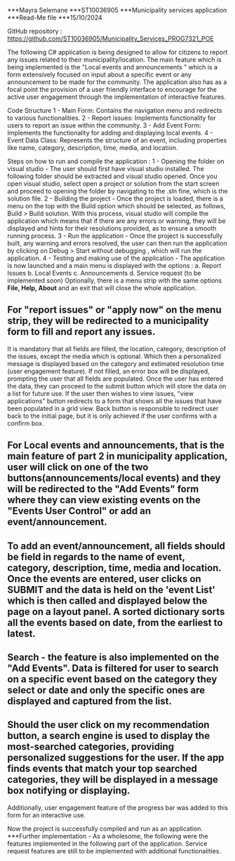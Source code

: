 ***Mayra Selemane
***ST10036905
***Municipality services application
***Read-Me file
***15/10/2024

GitHub repository : https://github.com/ST10036905/Municipality_Services_PROG7321_POE

The following C# application is being designed to allow for citizens to report any issues related to their municipality/location. The main feature which is being implemented is the "Local events and announcements " which is a form extensively focused on input about a specific event or any announcement to be made for the community. The application also has as a focal point the provision of a user friendly interface to encourage for the active user engagement through the implementation of interactive features.

Code Structure
1 - Main Form: Contains the navigation menu and redirects to various functionalities.
2 - Report issues: Implements functionality for users to report an issue within the community.
3 - Add Event Form: Implements the functionality for adding and displaying local events.
4 - Event Data Class: Represents the structure of an event, including properties like name, category, description, time, media, and location.

Steps on how to run and compile the application :
1 - Opening the folder on visual studio - The user should first have visual studio installed. The following folder should be extracted and visual studio opened. Once you open visual studio, select open a project or solution from the start screen and proceed to opening the folder by navigating to the .sln fine, which is the solution file. 
2 - Building the project - Once the project is loaded, there is a menu on the top with the Build option which should be selected, as follows, Build > Build solution. With this process, visual studio will compile the application which means that if there are any errors or warning, they will be displayed and hints for their resolutions provided, as to ensure a smooth running process.
3 - Run the application - Once the project is successfully built, any warning and errors resolved, the user can then run the application by clicking on Debug > Start without debugging , which will run the application.
4 - Testing and making use of the application - The application is now launched and a main menu is displayed with the options :
a. Report Issues
b. Local Events
c. Announcements
d. Service request (to be implemented soon)
Optionally, there is a menu strip with the same options **File, Help, About** and an exit that will close the whole application.
 
## For "report issues" or "apply now" on the menu strip, they will be redirected to a municipality form to fill and report any issues. 
It is mandatory that all fields are filled, the location, category, description of the issues, except the media which is optional. Which then a personalized message is displayed based on the category and estimated resolution time (user engagement feature). If not filled, an error box will be displayed, prompting the user that all fields are populated. 
Once the user has entered the data, they can proceed to the submit button which will store the data on a list for future use. If the user then wishes to view issues, "view applications" button redirects to a form that shows all the issues that have been populated in a grid view. Back button is responsible to redirect user back to the initial page, but it is only achieved if the user confirms with a confirm box. 

## For Local events and announcements, that is the main feature of part 2 in municipality application, user will click on one of the two buttons(announcements/local events) and they will be redirected to the "Add Events" form where they can view existing events on the "Events User Control" or add an event/announcement.

## To add an event/announcement, all fields should be field in regards to the name of event, category, description, time, media and location. Once the events are entered, user clicks on SUBMIT and the data is held on the 'event List' which is then called and displayed below the page on a layout panel. A sorted dictionary sorts all the events based on date, from the earliest to latest. 

## Search - the feature is also implemented on the "Add Events". Data is filtered for user to search on a specific event based on the category they select or date and only the specific ones are displayed and captured from the list. 

## Should the user click on my recommendation button, a search engine is used to display the most-searched categories, providing personalized suggestions for the user. If the app finds events that match your top searched categories, they will be displayed in a message box notifying or displaying.

Additionally, user engagement feature of the progress bar was added to this form for an interactive use.

Now the project is successfully compiled and run as an application. 
***Further implementation - As a wholesome, the following were the features implemented in the following part of the application. Service request features are still to be implemented with additional functionalities. 


